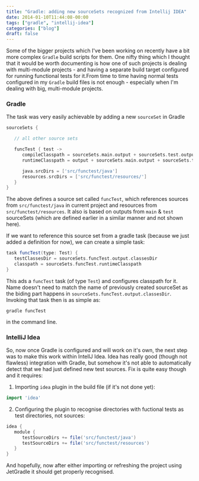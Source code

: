 ```yaml
---
title: "Gradle: adding new sourceSets recognized from Intellij IDEA"
date: 2014-01-10T11:44:08-00:00
tags: ["gradle", "intellij-idea"]
categories: ["blog"]
draft: false
---
```


Some of the bigger projects which I've been working on recently have a bit more complex ``Gradle`` build scripts for them. One nifty thing which I thought that it would be worth documenting is how one of such projects is dealing with multi-module projects - and having a separate build target configured for running functional tests for it.From time to time having normal tests configured in my ``Gradle`` build files is not enough - especially when I'm dealing with big, multi-module projects.

### Gradle

The task was very easily achievable by adding a new ``sourceSet`` in Gradle

```groovy
sourceSets {

   // all other source sets

   funcTest { test ->
      compileClasspath = sourceSets.main.output + sourceSets.test.output + configurations.testRuntime
      runtimeClasspath = output + sourceSets.main.output + sourceSets.test.output + configurations.testRuntime

      java.srcDirs = ['src/functest/java']
      resources.srcDirs = ['src/functest/resources/']
   }
}

```

The above defines a source set called ``funcTest``, which references sources from ``src/functest/java`` in current project and resources from ``src/functest/resources``. It also is based on outputs from ``main`` & ``test`` sourceSets (which are defined earlier in a similar manner and not shown here).

If we want to reference this source set from a gradle task (because we just added a definition for now), we can create a simple task:

```groovy
task funcTest(type: Test) {
   testClassesDir = sourceSets.funcTest.output.classesDir
   classpath = sourceSets.funcTest.runtimeClasspath
}
```

This ads a ``funcTest`` task (of type ``Test``) and configures classpath for it. Name doesn't need to match the name of previously created sourceSet as the biding part happens in ``sourceSets.funcTest.output.classesDir``. Invoking that task then is as simple as:

```
gradle funcTest
``` 

in the command line.

### IntelliJ Idea
So, now once Gradle is configured and will work on it's own, the next step was to make this work within IntellJ Idea. Idea has really good (though not flawless) integration with Gradle, but somehow it's not able to automatically detect that we had just defined new test sources. Fix is quite easy though and it requires:

1. Importing ``idea`` plugin in the build file (if it's not done yet):

```groovy
import 'idea'
```

2. Configuring the plugin to recognise directories with fuctional tests as test directories, not sources:

```groovy
idea {
   module {
      testSourceDirs += file('src/functest/java')
      testSourceDirs += file('src/functest/resources')
   }
}
```

And hopefully, now after either importing or refreshing the project using JetGradle it should get properly recognised.
